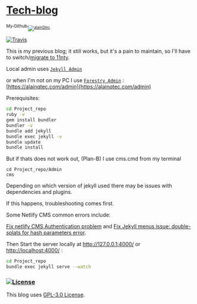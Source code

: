 # [Tech-blog](https://github.com/alainQtec/tech-blog)

<a href="https://github.com/alainQtec"><sub>My Github<sub> <img src="https://komarev.com/ghpvc/?username=alainQtec&label=Profile%20views&color=0e75b6&style=flat" alt="alainQtec" /> </p>

[![Travis](https://img.shields.io/travis/alainQtec/tech-blog.svg)](https://app.travis-ci.com/alainQtec/tech-blog)
<!-- [![Tip Me via PayPal](https://img.shields.io/badge/PayPal-tip%20me-1462ab.svg?logo=paypal)](https://www.paypal.me/alainQtec) -->

This is my previous blog; it still works, but it's a pain to maintain, so I'll have to switch/[migrate to 11nty](https://www.jasha.eu/blogposts/2020/06/migration-from-jekyll-to-eleventy.html).

Local admin uses [`Jekyll Admin`](https://jekyll.github.io/jekyll-admin/)

or when I'm not on my PC I use [`Forestry Admin`](https://app.forestry.io/dashboard/#) : [https://alainqtec.com/admin](https://alainqtec.com/admin)

Prerequisites:

```sh
cd Project_repo
ruby -v
gem install bundler
bundler -v
bundle add jekyll
bundle exec jekyll -v
bundle update
bundle install
```

But if thats does not work out, (Plan-B) I use cms.cmd from my terminal <!-- This script should be smart enough to fix any errors in the Backend, and Quickly open the CMS -->

```batch
cd Project_repo/Admin
cms
```

Depending on which version of jekyll used there may be issues with dependencies and plugins.

If this happens, troubleshooting comes first. 

Some Netlify CMS common errors include:

[Fix netlify CMS Authentication problem](https://github.com/netlify/netlify-cms/issues/1474) and [Fix Jekyll menus issue: double-splats for hash parameters error](https://github.com/forestryio/jekyll-menus/commit/6c8b53eeb0d4b58743fb6461aa94d84004c8a35d).

Then Start the server locally at <http://127.0.0.1:4000/> or <http://localhost:4000/> :

```bash
cd Project_repo
bundle exec jekyll serve --watch
```

### [![License](https://img.shields.io/badge/License-GPLv3-blue.svg)](https://github.com/alainQtec/tech-blog/blob/main/LICENSE)

This blog uses [GPL-3.0 License](https://github.com/alainQtec/tech-blog/blob/main/LICENSE).
